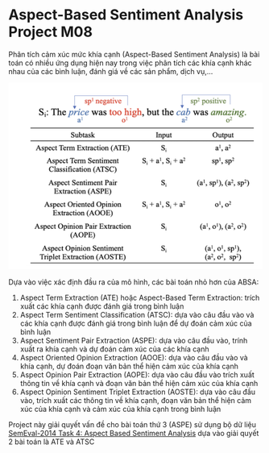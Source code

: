 # Aspect-Based Sentiment Analysis Project M08
Phân tích cảm xúc mức khía cạnh (Aspect-Based Sentiment Analysis) là bài toán có nhiều ứng dụng hiện nay trong việc phân tích các khía cạnh khác nhau của các bình luận, đánh giá về các sản phẩm, dịch vụ,... 

![Các bài toán trong Aspect-Based Sentiment Analysis](/image_readme/absa.png 'Các bài toán trong Aspect-Based Sentiment Analysis')

Dựa vào việc xác định đầu ra của mô hình, các bài toán nhỏ hơn của ABSA: 
1. Aspect Term Extraction (ATE) hoặc Aspect-Based Term Extraction: trích xuất các khía cạnh được đánh giá trong bình luận
2. Aspect Term Sentiment Classification (ATSC): dựa vào câu đầu vào và các khía cạnh được đánh giá trong bình luận để dự đoán cảm xúc của bình luận
3. Aspect Sentiment Pair Extraction (ASPE): dựa vào câu đầu vào, trính xuất ra khía cạnh và dự đoán cảm xúc của các khía cạnh
4. Aspect Oriented Opinion Extraction (AOOE): dựa vào câu đầu vào và khía cạnh, dự đoán đoạn văn bản thể hiện cảm xúc của khía cạnh
5. Aspect Opinion Pair Extraction (AOPE): dựa vào câu đầu vào trích xuất thông tin về khía cạnh và đoạn văn bản thể hiện cảm xúc của khía cạnh
6. Aspect Opinion Sentiment Triplet Extraction (AOSTE): dựa vào câu đầu vào, trích xuất các thông tin về khía cạnh, đoạn văn bản thể hiện cảm xúc của khía cạnh và cảm xúc của khía cạnh trong bình luận

Project này giải quyết vấn đề cho bài toán thứ 3 (ASPE) sử dụng bộ dữ liệu [SemEval-2014 Task 4: Aspect Based Sentiment Analysis](https://aclanthology.org/S14-2004/) dựa vào giải quyết 2 bài toán là ATE và ATSC